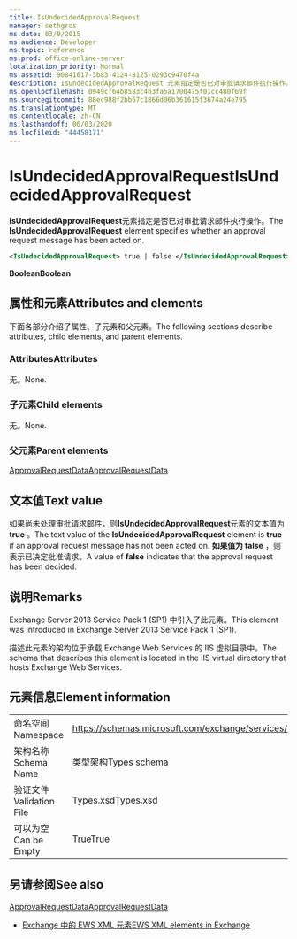 ```yaml
---
title: IsUndecidedApprovalRequest
manager: sethgros
ms.date: 03/9/2015
ms.audience: Developer
ms.topic: reference
ms.prod: office-online-server
localization_priority: Normal
ms.assetid: 90841617-3b83-4124-8125-0293c9470f4a
description: IsUndecidedApprovalRequest 元素指定是否已对审批请求邮件执行操作。
ms.openlocfilehash: 0949cf64b8583c4b3fa5a1700475f01cc480f69f
ms.sourcegitcommit: 88ec988f2bb67c1866d06b361615f3674a24e795
ms.translationtype: MT
ms.contentlocale: zh-CN
ms.lasthandoff: 06/03/2020
ms.locfileid: "44458171"
---
```

# <a name="isundecidedapprovalrequest"></a><span data-ttu-id="b372d-103">IsUndecidedApprovalRequest</span><span class="sxs-lookup"><span data-stu-id="b372d-103">IsUndecidedApprovalRequest</span></span>

<span data-ttu-id="b372d-104">**IsUndecidedApprovalRequest**元素指定是否已对审批请求邮件执行操作。</span><span class="sxs-lookup"><span data-stu-id="b372d-104">The **IsUndecidedApprovalRequest** element specifies whether an approval request message has been acted on.</span></span> 
  
```XML
<IsUndecidedApprovalRequest> true | false </IsUndecidedApprovalRequest>
```

 <span data-ttu-id="b372d-105">**Boolean**</span><span class="sxs-lookup"><span data-stu-id="b372d-105">**Boolean**</span></span>
## <a name="attributes-and-elements"></a><span data-ttu-id="b372d-106">属性和元素</span><span class="sxs-lookup"><span data-stu-id="b372d-106">Attributes and elements</span></span>

<span data-ttu-id="b372d-107">下面各部分介绍了属性、子元素和父元素。</span><span class="sxs-lookup"><span data-stu-id="b372d-107">The following sections describe attributes, child elements, and parent elements.</span></span>
  
### <a name="attributes"></a><span data-ttu-id="b372d-108">Attributes</span><span class="sxs-lookup"><span data-stu-id="b372d-108">Attributes</span></span>

<span data-ttu-id="b372d-109">无。</span><span class="sxs-lookup"><span data-stu-id="b372d-109">None.</span></span>
  
### <a name="child-elements"></a><span data-ttu-id="b372d-110">子元素</span><span class="sxs-lookup"><span data-stu-id="b372d-110">Child elements</span></span>

<span data-ttu-id="b372d-111">无。</span><span class="sxs-lookup"><span data-stu-id="b372d-111">None.</span></span>
  
### <a name="parent-elements"></a><span data-ttu-id="b372d-112">父元素</span><span class="sxs-lookup"><span data-stu-id="b372d-112">Parent elements</span></span>

[<span data-ttu-id="b372d-113">ApprovalRequestData</span><span class="sxs-lookup"><span data-stu-id="b372d-113">ApprovalRequestData</span></span>](approvalrequestdata.md)
  
## <a name="text-value"></a><span data-ttu-id="b372d-114">文本值</span><span class="sxs-lookup"><span data-stu-id="b372d-114">Text value</span></span>

<span data-ttu-id="b372d-115">如果尚未处理审批请求邮件，则**IsUndecidedApprovalRequest**元素的文本值为**true** 。</span><span class="sxs-lookup"><span data-stu-id="b372d-115">The text value of the **IsUndecidedApprovalRequest** element is **true** if an approval request message has not been acted on.</span></span> <span data-ttu-id="b372d-116">**如果值为 false** ，则表示已决定批准请求。</span><span class="sxs-lookup"><span data-stu-id="b372d-116">A value of **false** indicates that the approval request has been decided.</span></span> 
  
## <a name="remarks"></a><span data-ttu-id="b372d-117">说明</span><span class="sxs-lookup"><span data-stu-id="b372d-117">Remarks</span></span>

<span data-ttu-id="b372d-118">Exchange Server 2013 Service Pack 1 (SP1) 中引入了此元素。</span><span class="sxs-lookup"><span data-stu-id="b372d-118">This element was introduced in Exchange Server 2013 Service Pack 1 (SP1).</span></span>
  
<span data-ttu-id="b372d-119">描述此元素的架构位于承载 Exchange Web Services 的 IIS 虚拟目录中。</span><span class="sxs-lookup"><span data-stu-id="b372d-119">The schema that describes this element is located in the IIS virtual directory that hosts Exchange Web Services.</span></span>
  
## <a name="element-information"></a><span data-ttu-id="b372d-120">元素信息</span><span class="sxs-lookup"><span data-stu-id="b372d-120">Element information</span></span>

|||
|:-----|:-----|
|<span data-ttu-id="b372d-121">命名空间</span><span class="sxs-lookup"><span data-stu-id="b372d-121">Namespace</span></span>  <br/> |https://schemas.microsoft.com/exchange/services/2006/types  <br/> |
|<span data-ttu-id="b372d-122">架构名称</span><span class="sxs-lookup"><span data-stu-id="b372d-122">Schema Name</span></span>  <br/> |<span data-ttu-id="b372d-123">类型架构</span><span class="sxs-lookup"><span data-stu-id="b372d-123">Types schema</span></span>  <br/> |
|<span data-ttu-id="b372d-124">验证文件</span><span class="sxs-lookup"><span data-stu-id="b372d-124">Validation File</span></span>  <br/> |<span data-ttu-id="b372d-125">Types.xsd</span><span class="sxs-lookup"><span data-stu-id="b372d-125">Types.xsd</span></span>  <br/> |
|<span data-ttu-id="b372d-126">可以为空</span><span class="sxs-lookup"><span data-stu-id="b372d-126">Can be Empty</span></span>  <br/> |<span data-ttu-id="b372d-127">True</span><span class="sxs-lookup"><span data-stu-id="b372d-127">True</span></span>  <br/> |
   
## <a name="see-also"></a><span data-ttu-id="b372d-128">另请参阅</span><span class="sxs-lookup"><span data-stu-id="b372d-128">See also</span></span>



[<span data-ttu-id="b372d-129">ApprovalRequestData</span><span class="sxs-lookup"><span data-stu-id="b372d-129">ApprovalRequestData</span></span>](approvalrequestdata.md)


- [<span data-ttu-id="b372d-130">Exchange 中的 EWS XML 元素</span><span class="sxs-lookup"><span data-stu-id="b372d-130">EWS XML elements in Exchange</span></span>](ews-xml-elements-in-exchange.md)

